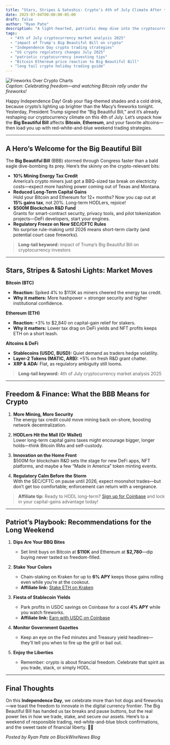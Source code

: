 ```yaml
---
title: "Stars, Stripes & Satoshis: Crypto’s 4th of July Climate After the Big Beautiful Bill"
date: 2025-07-04T00:00:00-05:00
draft: false
author: "Ryan Pate"
description: "A light-hearted, patriotic deep dive into the cryptocurrency market on Independence Day 2025—analyzing how President Trump’s Big Beautiful Bill impacts Bitcoin, Ethereum and altcoins, plus long-weekend trading strategies."
tags:
  - "4th of July cryptocurrency market analysis 2025"
  - "impact of Trump's Big Beautiful Bill on crypto"
  - "Independence Day crypto trading strategies"
  - "US crypto regulatory changes July 2025"
  - "patriotic cryptocurrency investing tips"
  - "Bitcoin Ethereum price reaction to Big Beautiful Bill"
  - "long tail crypto holiday trading guide"
---
```


![Fireworks Over Crypto Charts](https://source.unsplash.com/1200x400/?fireworks,cryptocurrency)  
*Caption: Celebrating freedom—and watching Bitcoin rally under the fireworks!*

Happy Independence Day! Grab your flag-themed shades and a cold drink, because crypto’s lighting up brighter than the Macy’s fireworks tonight. Yesterday, President Trump signed the “Big Beautiful Bill,” and it’s already reshaping our cryptocurrency climate on this 4th of July. Let’s unpack how the **Big Beautiful Bill** affects **Bitcoin**, **Ethereum**, and your favorite altcoins—then load you up with red-white-and-blue weekend trading strategies.

---

## A Hero’s Welcome for the Big Beautiful Bill

The **Big Beautiful Bill** (BBB) stormed through Congress faster than a bald eagle dive-bombing its prey. Here’s the skinny on the crypto-relevant bits:

- **10% Mining Energy Tax Credit**  
  America’s crypto miners just got a BBQ-sized tax break on electricity costs—expect more hashing power coming out of Texas and Montana.  
- **Reduced Long-Term Capital Gains**  
  Hold your Bitcoin and Ethereum for 12+ months? Now you cap out at **15% gains tax**, not 20%. Long-term HODLers, rejoice!  
- **\$500M Blockchain R&D Fund**  
  Grants for smart-contract security, privacy tools, and pilot tokenization projects—DeFi developers, start your engines.  
- **Regulatory Freeze on New SEC/CFTC Rules**  
  No surprise rule-making until 2026 means short-term clarity (and potential court case fireworks).  

> **Long-tail keyword:** impact of Trump’s Big Beautiful Bill on cryptocurrency investors

---

## Stars, Stripes & Satoshi Lights: Market Moves

**Bitcoin (BTC)**  
- **Reaction:** Spiked 4% to \$113K as miners cheered the energy tax credit.  
- **Why it matters:** More hashpower = stronger security and higher institutional confidence.

**Ethereum (ETH)**  
- **Reaction:** +3% to \$2,840 on capital-gain relief for stakers.  
- **Why it matters:** Lower tax drag on DeFi yields and NFT profits keeps ETH on a short leash.

**Altcoins & DeFi**  
- **Stablecoins (USDC, BUSD):** Quiet demand as traders hedge volatility.  
- **Layer-2 Tokens (MATIC, ARB):** +5% on fresh R&D grant chatter.  
- **XRP & ADA:** Flat, as regulatory ambiguity still looms.  

> **Long-tail keyword:** 4th of July cryptocurrency market analysis 2025

---

## Freedom & Finance: What the BBB Means for Crypto

1. **More Mining, More Security**  
   The energy tax credit could move mining back on-shore, boosting network decentralization.

2. **HODLers Hit the Mall (Or Wallet)**  
   Lower long-term capital gains taxes might encourage bigger, longer holds—think Bitcoin IRAs and self-custody.

3. **Innovation on the Home Front**  
   \$500M for blockchain R&D sets the stage for new DeFi apps, NFT platforms, and maybe a few “Made in America” token minting events.

4. **Regulatory Calm Before the Storm**  
   With the SEC/CFTC on pause until 2026, expect moonshot trades—but don’t get too comfortable; enforcement can return with a vengeance.

> **Affiliate tip:** Ready to HODL long-term? [Sign up for Coinbase](https://www.coinbase.com/join/ryanpate) and lock in your capital-gains advantage today!

---

## Patriot’s Playbook: Recommendations for the Long Weekend

1. **Dips Are Your BBQ Bites**  
   - Set limit buys on Bitcoin at **\$110K** and Ethereum at **\$2,780**—dip buying never tasted so freedom-filled.

2. **Stake Your Colors**  
   - Chain-staking on Kraken for up to **6% APY** keeps those gains rolling even while you’re at the cookout.  
   - **Affiliate link:** [Stake ETH on Kraken](https://www.kraken.com/signup?ref=RYANPATE)

3. **Fiesta of Stablecoin Yields**  
   - Park profits in USDC savings on Coinbase for a cool **4% APY** while you watch fireworks.  
   - **Affiliate link:** [Earn with USDC on Coinbase](https://www.coinbase.com/join/ryanpate)

4. **Monitor Government Gazettes**  
   - Keep an eye on the Fed minutes and Treasury yield headlines—they’ll tell you when to fire up the grill or bail out.

5. **Enjoy the Liberties**  
   - Remember: crypto is about financial freedom. Celebrate that spirit as you trade, stack, or simply HODL.

---

## Final Thoughts

On this **Independence Day**, we celebrate more than hot dogs and fireworks—we toast the freedom to innovate in the digital currency frontier. The Big Beautiful Bill has handed us tax breaks and pause buttons, but the real power lies in how we trade, stake, and secure our assets. Here’s to a weekend of responsible trading, red-white-and-blue block confirmations, and the sweet taste of financial liberty. 🚀🎆

*Posted by Ryan Pate on BlockWireNews Blog*  